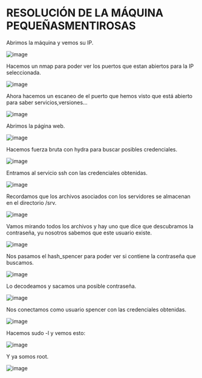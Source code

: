 # RESOLUCIÓN DE LA MÁQUINA PEQUEÑASMENTIROSAS

Abrimos la máquina y vemos su IP.

![image](https://github.com/user-attachments/assets/e3c14feb-1faf-4f80-921c-66bc294b38c9)

Hacemos un nmap para poder ver los puertos que estan abiertos para la IP seleccionada.

![image](https://github.com/user-attachments/assets/8c2d364b-7a5c-4bdd-8b0e-2966d15871d8)

Ahora hacemos un escaneo de el puerto que hemos visto que está abierto para saber servicios,versiones...

![image](https://github.com/user-attachments/assets/9b8c48fd-6bac-42e9-9ff7-2f0ff76ff4e4)

Abrimos la página web.

![image](https://github.com/user-attachments/assets/220dd146-58fc-46af-bcfa-250032d9b3e4)

Hacemos fuerza bruta con hydra para buscar posibles credenciales.

![image](https://github.com/user-attachments/assets/3c199699-79f5-4674-ab56-e18bb3bd52df)

Entramos al servicio ssh con las credenciales obtenidas.

![image](https://github.com/user-attachments/assets/e71f555c-5b3d-40ab-ac25-3828718d97dc)

Recordamos que los archivos asociados con los servidores se almacenan en el directorio /srv.

![image](https://github.com/user-attachments/assets/d8d9a205-4245-44f4-b9a0-671768e6d079)

Vamos mirando todos los archivos y hay uno que dice que descubramos la contraseña, yu nosotros sabemos que este usuario existe.

![image](https://github.com/user-attachments/assets/5e94647e-12b7-424c-9bbe-de7b7a6ef578)

Nos pasamos el hash_spencer para poder ver si contiene la contraseña que buscamos.

![image](https://github.com/user-attachments/assets/834e5689-07e0-47b3-a1c9-5abeea7fe31c)

Lo decodeamos y sacamos una posible contraseña.

![image](https://github.com/user-attachments/assets/0e18d424-a3f8-4f94-b075-5b69f70cad80)

Nos conectamos como usuario spencer con las credenciales obtenidas.

![image](https://github.com/user-attachments/assets/79d6a3d1-fdb4-49d8-8e29-6ac91a16f8cf)

Hacemos sudo -l y vemos esto: 

![image](https://github.com/user-attachments/assets/666ef362-4c34-4d6e-b85d-4b1e6c14fcbe)

Y ya somos root.

![image](https://github.com/user-attachments/assets/16ef16ed-a7e7-446e-98b2-4978c4256c1a)








